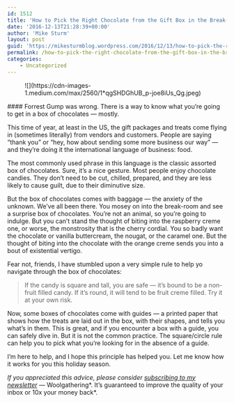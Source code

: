 ```yaml
---
id: 1512
title: 'How to Pick the Right Chocolate from the Gift Box in the Break-room'
date: '2016-12-13T21:28:39+00:00'
author: 'Mike Sturm'
layout: post
guid: 'https://mikesturmblog.wordpress.com/2016/12/13/how-to-pick-the-right-chocolate-from-the-gift-box-in-the-break-room/'
permalink: /how-to-pick-the-right-chocolate-from-the-gift-box-in-the-break-room/
categories:
    - Uncategorized
---
```


<figure>![](https://cdn-images-1.medium.com/max/2560/1*qgSHDGhUB_p-joe8iUs_Qg.jpeg)</figure>#### Forrest Gump was wrong. There is a way to know what you’re going to get in a box of chocolates — mostly.

This time of year, at least in the US, the gift packages and treats come flying in (sometimes literally) from vendors and customers. People are saying “thank you” or “hey, how about sending some more business our way” — and they’re doing it the international language of business: food.

The most commonly used phrase in this language is the classic assorted box of chocolates. Sure, it’s a nice gesture. Most people enjoy chocolate candies. They don’t need to be cut, chilled, prepared, and they are less likely to cause guilt, due to their diminutive size.

But the box of chocolates comes with baggage — the anxiety of the unknown. We’ve all been there. You mosey on into the break-room and see a surprise box of chocolates. You’re not an animal, so you’re going to indulge. But you can’t stand the thought of biting into the raspberry creme one, or worse, the monstrosity that is the cherry cordial. You so badly want the chocolate or vanilla buttercream, the nougat, or the caramel one. But the thought of biting into the chocolate with the orange creme sends you into a bout of existential vertigo.

Fear not, friends, I have stumbled upon a very simple rule to help yo navigate through the box of chocolates:

> If the candy is square and tall, you are safe — it’s bound to be a non-fruit filled candy. If it’s round, it will tend to be fruit creme filled. Try it at your own risk.

Now, some boxes of chocolates come with guides — a printed paper that shows how the treats are laid out in the box, with their shapes, and tells you what’s in them. This is great, and if you encounter a box with a guide, you can safely dive in. But it is not the common practice. The square/circle rule can help you to pick what you’re looking for in the absence of a guide.

I’m here to help, and I hope this principle has helped you. Let me know how it works for you this holiday season.

*If you appreciated this advice, please consider* [*subscribing to my newsletter*](http://tinyletter.com/mike_sturm) *—* Woolgathering*. It’s guaranteed to improve the quality of your inbox or 10x your money back*.